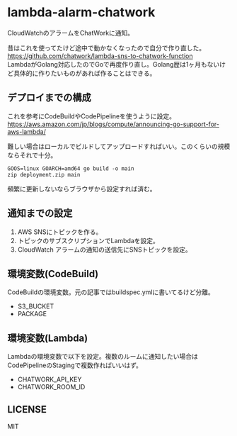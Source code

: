 # lambda-alarm-chatwork

CloudWatchのアラームをChatWorkに通知。

昔はこれを使ってたけど途中で動かなくなったので自分で作り直した。  
https://github.com/chatwork/lambda-sns-to-chatwork-function  
LambdaがGolang対応したのでGoで再度作り直し。Golang歴は1ヶ月もないけど具体的に作りたいものがあれば作ることはできる。

## デプロイまでの構成
これを参考にCodeBuildやCodePipelineを使うように設定。  
https://aws.amazon.com/jp/blogs/compute/announcing-go-support-for-aws-lambda/  

難しい場合はローカルでビルドしてアップロードすればいい。このくらいの規模ならそれで十分。

```
GOOS=linux GOARCH=amd64 go build -o main
zip deployment.zip main
```

頻繁に更新しないならブラウザから設定すれば済む。

## 通知までの設定
1. AWS SNSにトピックを作る。
2. トピックのサブスクリプションでLambdaを設定。
3. CloudWatch アラームの通知の送信先にSNSトピックを設定。

## 環境変数(CodeBuild)
CodeBuildの環境変数。元の記事ではbuildspec.ymlに書いてるけど分離。

- S3_BUCKET
- PACKAGE

## 環境変数(Lambda)
Lambdaの環境変数で以下を設定。複数のルームに通知したい場合はCodePipelineのStagingで複数作ればいいはず。

- CHATWORK_API_KEY
- CHATWORK_ROOM_ID

## LICENSE
MIT